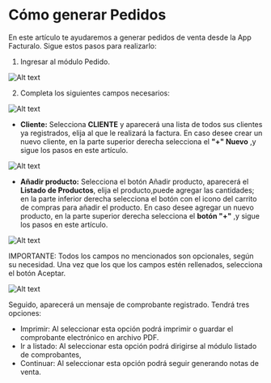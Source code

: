 # Cómo generar Pedidos

En este artículo te ayudaremos a generar pedidos de venta desde la App Facturalo. Sigue estos pasos para realizarlo:

1. Ingresar al módulo Pedido.

![Alt text](img/pedido.jpeg)

2. Completa los siguientes campos necesarios:

![Alt text](img/pedido1.jpg)

- **Cliente:** Selecciona **CLIENTE** y aparecerá una lista de todos sus clientes ya registrados, elija al que le realizará la factura. En caso desee crear un nuevo cliente, en la parte superior derecha selecciona el **"+" Nuevo** ,y sigue los pasos en este artículo.

![Alt text](img/app4.jpeg)

- **Añadir producto:** Selecciona el botón Añadir producto, aparecerá el **Listado de Productos**, elija el producto,puede agregar las cantidades; en la parte inferior derecha selecciona el botón con el icono del carrito de compras para añadir el producto. En caso desee agregar un nuevo producto, en la parte superior derecha selecciona el **botón "+"** ,y sigue los pasos en este artículo.

![Alt text](img/app6.jpeg)

IMPORTANTE:
Todos los campos no mencionados son opcionales, según su necesidad.
Una vez que los que los campos estén rellenados, selecciona el botón Aceptar.

![Alt text](img/pedido2.jpg)

Seguido, aparecerá un mensaje de comprobante registrado. Tendrá tres opciones:

- Imprimir: Al seleccionar esta opción podrá imprimir o guardar el comprobante electrónico en archivo PDF.
- Ir a listado: Al seleccionar esta opción podrá dirigirse al módulo listado de comprobantes,
- Continuar: Al seleccionar esta opción podrá seguir generando notas de venta.

